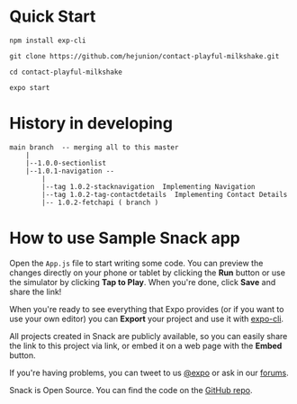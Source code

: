
# Quick Start

    npm install exp-cli

    git clone https://github.com/hejunion/contact-playful-milkshake.git

    cd contact-playful-milkshake

    expo start


# History in developing
    main branch  -- merging all to this master
        |
        |--1.0.0-sectionlist
        |--1.0.1-navigation -- 
            |
            |--tag 1.0.2-stacknavigation  Implementing Navigation
            |--tag 1.0.2-tag-contactdetails  Implementing Contact Details
            |-- 1.0.2-fetchapi ( branch )



# How to use Sample Snack app

Open the `App.js` file to start writing some code. You can preview the changes directly on your phone or tablet by clicking the **Run** button or use the simulator by clicking **Tap to Play**. When you're done, click **Save** and share the link!

When you're ready to see everything that Expo provides (or if you want to use your own editor) you can **Export** your project and use it with [expo-cli](https://docs.expo.io/versions/latest/introduction/installation.html).

All projects created in Snack are publicly available, so you can easily share the link to this project via link, or embed it on a web page with the **Embed** button.

If you're having problems, you can tweet to us [@expo](https://twitter.com/expo) or ask in our [forums](https://forums.expo.io).

Snack is Open Source. You can find the code on the [GitHub repo](https://github.com/expo/snack-web).
